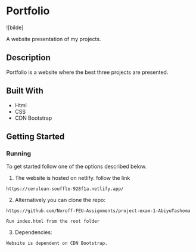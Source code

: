 # Portfolio

![bilde]

A website presentation of my projects.

## Description

Portfolio is a website where the best three projects are presented.

## Built With

- Html
- CSS
- CDN Bootstrap

## Getting Started

### Running

To get started follow one of the options described below.
   
1. The website is hosted on netlify. follow the link
   
  ```
  https://cerulean-souffle-928f1a.netlify.app/
  ```

2. Alternatively you can clone the repo:
  ```
  https://github.com/Noroff-FEU-Assignments/project-exam-1-AbiyuTashoma 
  ```
  ```
  Run index.html from the root folder
  ```

3. Dependencies:

  ```
  Website is dependent on CDN Bootstrap.
  ```
